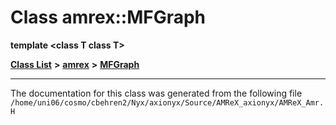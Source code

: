 
# Class amrex::MFGraph

**template &lt;class T class T&gt;**


[**Class List**](annotated.md) **>** [**amrex**](namespaceamrex.md) **>** [**MFGraph**](classamrex_1_1MFGraph.md)





























------------------------------
The documentation for this class was generated from the following file `/home/uni06/cosmo/cbehren2/Nyx/axionyx/Source/AMReX_axionyx/AMReX_Amr.H`